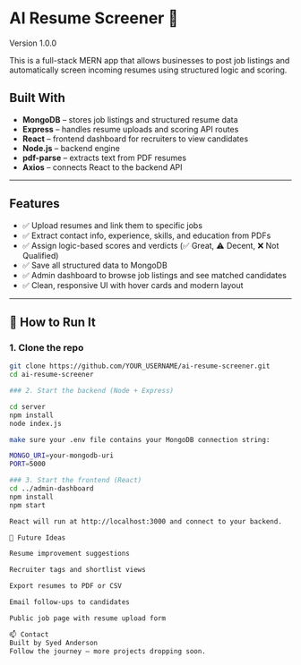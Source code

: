 # AI Resume Screener 💠
Version 1.0.0

This is a full-stack MERN app that allows businesses to post job listings and automatically screen incoming resumes using structured logic and scoring.

##  Built With

- **MongoDB** – stores job listings and structured resume data  
- **Express** – handles resume uploads and scoring API routes  
- **React** – frontend dashboard for recruiters to view candidates  
- **Node.js** – backend engine  
- **pdf-parse** – extracts text from PDF resumes  
- **Axios** – connects React to the backend API  

---

##  Features

- ✅ Upload resumes and link them to specific jobs  
- ✅ Extract contact info, experience, skills, and education from PDFs  
- ✅ Assign logic-based scores and verdicts (✅ Great, ⚠️ Decent, ❌ Not Qualified)  
- ✅ Save all structured data to MongoDB  
- ✅ Admin dashboard to browse job listings and see matched candidates  
- ✅ Clean, responsive UI with hover cards and modern layout  

---

## 🚀 How to Run It

### 1. Clone the repo

```bash
git clone https://github.com/YOUR_USERNAME/ai-resume-screener.git
cd ai-resume-screener

### 2. Start the backend (Node + Express)

cd server
npm install
node index.js

make sure your .env file contains your MongoDB connection string:

MONGO_URI=your-mongodb-uri
PORT=5000

### 3. Start the frontend (React)
cd ../admin-dashboard
npm install
npm start

React will run at http://localhost:3000 and connect to your backend.

🧠 Future Ideas

Resume improvement suggestions

Recruiter tags and shortlist views

Export resumes to PDF or CSV

Email follow-ups to candidates

Public job page with resume upload form

📫 Contact
Built by Syed Anderson
Follow the journey — more projects dropping soon.